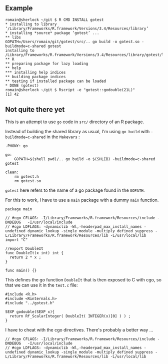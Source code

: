 

## Example

```
romain@sherlock ~/git $ R CMD INSTALL gotest
* installing to library ‘/Library/Frameworks/R.framework/Versions/3.4/Resources/library’
* installing *source* package ‘gotest’ ...
** libs
GOPATH=/Users/romain/git/gotest/src/.. go build -o gotest.so -buildmode=c-shared gotest
installing to /Library/Frameworks/R.framework/Versions/3.4/Resources/library/gotest/libs
** R
** preparing package for lazy loading
** help
*** installing help indices
** building package indices
** testing if installed package can be loaded
* DONE (gotest)
romain@sherlock ~/git $ Rscript -e "gotest::godouble(21L)"
[1] 42
```

## Not quite there yet

This is an attempt to use `go` code in `src/` directory of an R package. 

Instead of building the shared library as usual, I'm using `go build` with `-buildmode=c-shared` in the `Makevars` : 

```
.PHONY: go

go:
	GOPATH=$(shell pwd)/.. go build -o $(SHLIB) -buildmode=c-shared gotest

clean:
	rm gotest.h
	rm gotest.so
```

`gotest` here refers to the name of a go package found in the `GOPATH`. 

For this to work, I have to use a `main` package with a dummy `main` function. 

```
package main

// #cgo CFLAGS: -I/Library/Frameworks/R.framework/Resources/include -DNDEBUG   -I/usr/local/include
// #cgo LDFLAGS: -dynamiclib -Wl,-headerpad_max_install_names -undefined dynamic_lookup -single_module -multiply_defined suppress -L/Library/Frameworks/R.framework/Resources/lib -L/usr/local/lib
import "C"

//export DoubleIt
func DoubleIt(x int) int {
  return 2 * x ;
}

func main() {}

```

This defines the go function `DoubleIt` that is then exposed to C with cgo, so that we can use it in the `test.c` file: 

```
#include <R.h>
#include <Rinternals.h>
#include "../gotest.h"

SEXP godouble(SEXP x){
  return Rf_ScalarInteger( DoubleIt( INTEGER(x)[0] ) ) ;
}
```

I have to cheat with the cgo directives. There's probably a better way ... 

```
// #cgo CFLAGS: -I/Library/Frameworks/R.framework/Resources/include -DNDEBUG   -I/usr/local/include
// #cgo LDFLAGS: -dynamiclib -Wl,-headerpad_max_install_names -undefined dynamic_lookup -single_module -multiply_defined suppress -L/Library/Frameworks/R.framework/Resources/lib -L/usr/local/lib
```
